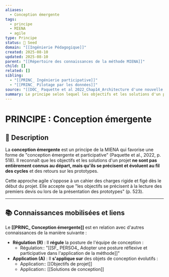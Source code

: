 ```yaml
---
aliases:
  - Conception émergente
tags:
  - principe
  - MIENA
  - agile
type: Principe
status: 🌱 Seed
domain: "[[Ingénierie Pédagogique]]"
created: 2025-08-10
updated: 2025-08-10
parent: "[[Répertoire des connaissances de la méthode MIENA]]"
child: []
related: []
sibling:
  - "[[PRINC_ Ingénierie participative]]"
  - "[[PRINC_ Pilotage par les données]]"
source: "[[DOC_ Paquette et al 2022_Chap14_Architecture d'une nouvelle méthode d'ingénierie des ENA_ MIENA]]"
summary: Le principe selon lequel les objectifs et les solutions d'un projet se précisent et évoluent au fil des cycles et des prototypes.
---
```


# PRINCIPE : Conception émergente

## 📌 Description
La **conception émergente** est un principe de la MIENA qui favorise une forme de "conception émergente et participative" (Paquette et al., 2022, p. 518). Il reconnaît que les objectifs et les solutions d'un projet **ne sont pas entièrement connus au départ, mais qu'ils se précisent et évoluent au fil des cycles** et des retours sur les prototypes.

Cette approche agile s'oppose à un cahier des charges rigide et figé dès le début du projet. Elle accepte que "les objectifs se précisent à la lecture des premiers devis ou lors de la présentation des prototypes" (p. 523).

---
## 📚 Connaissances mobilisées et liens
Le **[[PRINC_ Conception émergente]]** est en relation avec d'autres connaissances de la manière suivante :

- **Régulation (R)** : Il **régule** la posture de l'équipe de conception :
    - Régulation:: "[[SF_ PERSO4_ Adopter une posture réflexive et participative dans l'application de la méthode]]"
- **Application (A)** : Il **s'applique sur** des objets de conception évolutifs :
    - Application:: [[Objectifs de projet]]
    - Application:: [[Solutions de conception]]